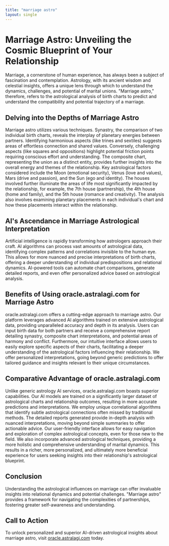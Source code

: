 ```yaml
---
title: "marriage astro"
layout: single
---
```


# Marriage Astro: Unveiling the Cosmic Blueprint of Your Relationship

Marriage, a cornerstone of human experience, has always been a subject of fascination and contemplation.  Astrology, with its ancient wisdom and celestial insights, offers a unique lens through which to understand the dynamics, challenges, and potential of marital unions.  "Marriage astro," therefore, refers to the astrological analysis of birth charts to predict and understand the compatibility and potential trajectory of a marriage.

## Delving into the Depths of Marriage Astro

Marriage astro utilizes various techniques.  Synastry, the comparison of two individual birth charts, reveals the interplay of planetary energies between partners.  Identifying harmonious aspects (like trines and sextiles) suggests areas of effortless connection and shared values.  Conversely, challenging aspects (like squares and oppositions) highlight potential friction points requiring conscious effort and understanding.  The composite chart, representing the union as a distinct entity, provides further insights into the overall energy and themes of the relationship.  Key astrological factors considered include the Moon (emotional security), Venus (love and values), Mars (drive and passion), and the Sun (ego and identity).  The houses involved further illuminate the areas of life most significantly impacted by the relationship, for example, the 7th house (partnership), the 4th house (home and family), and the 5th house (romance and creativity).  The analysis also involves examining planetary placements in each individual's chart and how these placements interact within the relationship.

## AI's Ascendance in Marriage Astrological Interpretation

Artificial intelligence is rapidly transforming how astrologers approach their craft.  AI algorithms can process vast amounts of astrological data, identifying complex patterns and correlations invisible to the human eye.  This allows for more nuanced and precise interpretations of birth charts, offering a deeper understanding of individual predispositions and relational dynamics.  AI-powered tools can automate chart comparisons, generate detailed reports, and even offer personalized advice based on astrological analysis.

## Benefits of Using oracle.astralagi.com for Marriage Astro

oracle.astralagi.com offers a cutting-edge approach to marriage astro.  Our platform leverages advanced AI algorithms trained on extensive astrological data, providing unparalleled accuracy and depth in its analysis.  Users can input birth data for both partners and receive a comprehensive report detailing synastry, composite chart interpretations, and potential areas of harmony and conflict.  Furthermore, our intuitive interface allows users to easily explore specific aspects of their charts, facilitating a deeper understanding of the astrological factors influencing their relationship.  We offer personalized interpretations, going beyond generic predictions to offer tailored guidance and insights relevant to their unique circumstances.

## Comparative Advantage of oracle.astralagi.com

Unlike generic astrology AI services, oracle.astralagi.com boasts superior capabilities. Our AI models are trained on a significantly larger dataset of astrological charts and relationship outcomes, resulting in more accurate predictions and interpretations. We employ unique correlational algorithms that identify subtle astrological connections often missed by traditional methods.  The detailed reports generated provide in-depth analysis with nuanced interpretations, moving beyond simple summaries to offer actionable advice.  Our user-friendly interface allows for easy navigation and exploration of complex astrological concepts, even for those new to the field.  We also incorporate advanced astrological techniques, providing a more holistic and comprehensive understanding of marital dynamics.  This results in a richer, more personalized, and ultimately more beneficial experience for users seeking insights into their relationship's astrological blueprint.

## Conclusion

Understanding the astrological influences on marriage can offer invaluable insights into relational dynamics and potential challenges.  "Marriage astro" provides a framework for navigating the complexities of partnerships, fostering greater self-awareness and understanding.

## Call to Action

To unlock personalized and superior AI-driven astrological insights about marriage astro, visit [oracle.astralagi.com](https://oracle.astralagi.com) today.